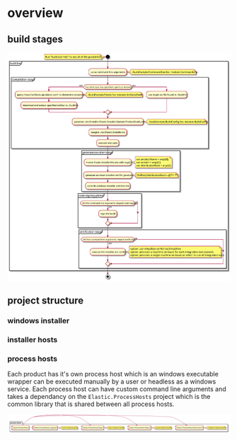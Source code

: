 # overview

## build stages

![a high level overview of the phases of the build script](./build-stages.svg)

## project structure

### windows installer

### installer hosts

### process hosts

Each product has it's own process host which is an windows executable wrapper can be executed manually by a user or headless as a windows service. Each process host can have custom command line arguments and takes a dependancy on the `Elastic.ProcessHosts` project which is the common library that is shared between all process hosts.

![process hosts](./process-hosts.svg)

